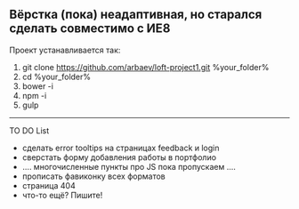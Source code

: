 Вёрстка (пока) неадаптивная, но старался сделать совместимо с ИЕ8
-----------------------------------------------------------------

Проект устанавливается так:

1. git clone https://github.com/arbaev/loft-project1.git %your_folder%
2. cd %your_folder%
3. bower -i
4. npm -i
5. gulp

-----------------------------------------------------------------

TO DO List
* сделать error tooltips на страницах feedback и login
* сверстать форму добавления работы в портфолио
* .... многочисленные пункты про JS пока пропускаем ....
* прописать фавиконку всех форматов
* страница 404
* что-то ещё? Пишите!